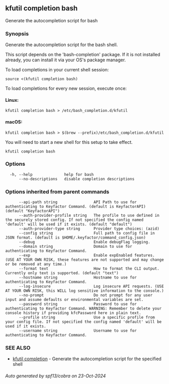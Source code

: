 ## kfutil completion bash

Generate the autocompletion script for bash

### Synopsis

Generate the autocompletion script for the bash shell.

This script depends on the 'bash-completion' package.
If it is not installed already, you can install it via your OS's package manager.

To load completions in your current shell session:

	source <(kfutil completion bash)

To load completions for every new session, execute once:

#### Linux:

	kfutil completion bash > /etc/bash_completion.d/kfutil

#### macOS:

	kfutil completion bash > $(brew --prefix)/etc/bash_completion.d/kfutil

You will need to start a new shell for this setup to take effect.


```
kfutil completion bash
```

### Options

```
  -h, --help              help for bash
      --no-descriptions   disable completion descriptions
```

### Options inherited from parent commands

```
      --api-path string                API Path to use for authenticating to Keyfactor Command. (default is KeyfactorAPI) (default "KeyfactorAPI")
      --auth-provider-profile string   The profile to use defined in the securely stored config. If not specified the config named 'default' will be used if it exists. (default "default")
      --auth-provider-type string      Provider type choices: (azid)
      --config string                  Full path to config file in JSON format. (default is $HOME/.keyfactor/command_config.json)
      --debug                          Enable debugFlag logging.
      --domain string                  Domain to use for authenticating to Keyfactor Command.
      --exp                            Enable expEnabled features. (USE AT YOUR OWN RISK, these features are not supported and may change or be removed at any time.)
      --format text                    How to format the CLI output. Currently only text is supported. (default "text")
      --hostname string                Hostname to use for authenticating to Keyfactor Command.
      --log-insecure                   Log insecure API requests. (USE AT YOUR OWN RISK, this WILL log sensitive information to the console.)
      --no-prompt                      Do not prompt for any user input and assume defaults or environmental variables are set.
      --password string                Password to use for authenticating to Keyfactor Command. WARNING: Remember to delete your console history if providing kfcPassword here in plain text.
      --profile string                 Use a specific profile from your config file. If not specified the config named 'default' will be used if it exists.
      --username string                Username to use for authenticating to Keyfactor Command.
```

### SEE ALSO

* [kfutil completion](kfutil_completion.md)	 - Generate the autocompletion script for the specified shell

###### Auto generated by spf13/cobra on 23-Oct-2024
